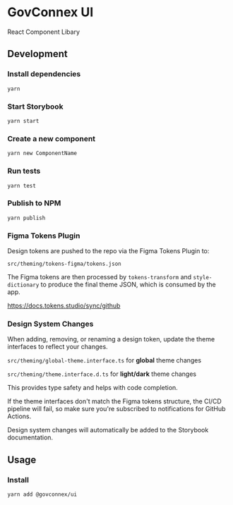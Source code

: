 # GovConnex UI
React Component Libary

## Development
### Install dependencies
```
yarn
```
### Start Storybook
```
yarn start
```
### Create a new component
```
yarn new ComponentName
```

### Run tests
```
yarn test
```
### Publish to NPM
```
yarn publish
```
### Figma Tokens Plugin
Design tokens are pushed to the repo via the Figma Tokens Plugin to:

```src/theming/tokens-figma/tokens.json```

The Figma tokens are then processed by ```tokens-transform``` and ```style-dictionary``` to produce the final theme JSON, which is consumed by the app.

https://docs.tokens.studio/sync/github

### Design System Changes

When adding, removing, or renaming a design token, update the theme interfaces to reflect your changes.

```src/theming/global-theme.interface.ts``` for **global** theme changes

```src/theming/theme.interface.d.ts``` for **light/dark** theme changes

This provides type safety and helps with code completion.

If the theme interfaces don't match the Figma tokens structure, the CI/CD pipeline will fail, 
so make sure you're subscribed to notifications for GitHub Actions.

Design system changes will automatically be added to the Storybook documentation.

## Usage
### Install
```
yarn add @govconnex/ui
```